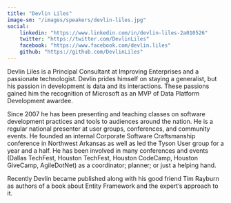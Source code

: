 ```yaml
---
title: "Devlin Liles"
image-sm: "/images/speakers/devlin-liles.jpg"
social:
    linkedin: "https://www.linkedin.com/in/devlin-liles-2a010526"
    twitter: "https://twitter.com/DevlinLiles"
    facebook: "https://www.facebook.com/devlin.liles"
    github: "https://github.com/DevlinLiles"
---
```


Devlin Liles is a Principal Consultant at Improving Enterprises and a passionate technologist. 
Devlin prides himself on staying a generalist, but his passion in development is data and its interactions. 
These passions gained him the recognition of Microsoft as an MVP of Data Platform Development awardee. 
<!--more-->

Since 2007 he has been presenting and teaching classes on software development practices and tools 
to audiences around the nation. He is a regular national presenter at user groups, conferences, and community events. He founded an internal Corporate Software Craftsmanship conference in Northwest Arkansas as well as led the Tyson User group for a year and a half. He has been involved in many conferences and events (Dallas TechFest, Houston TechFest, Houston CodeCamp, Houston GiveCamp, AgileDotNet) 
as a coordinator; planner; or just a helping hand. 

Recently Devlin became published along with his good friend Tim Rayburn as authors of a book about 
Entity Framework and the expert’s approach to it.